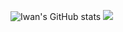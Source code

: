 ![Iwan's GitHub stats](https://github-readme-stats.vercel.app/api?username=itsmeichwan&show_icons=true&theme=radical)
<picture>
  <source
    srcset="https://github-readme-stats.vercel.app/api?username=itsmeichwan&show_icons=true&theme=dark"
    media="(prefers-color-scheme: dark)"
  />
  <source
    srcset="https://github-readme-stats.vercel.app/api?username=itsmeichwan&show_icons=true"
    media="(prefers-color-scheme: light), (prefers-color-scheme: no-preference)"
  />
  <img src="https://github-readme-stats.vercel.app/api?username=itsmeichwan&show_icons=true" />
</picture>
